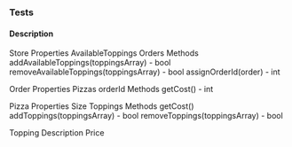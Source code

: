 ### Tests

#### Description

Store
  Properties
    AvailableToppings
    Orders
  Methods
    addAvailableToppings(toppingsArray) - bool
    removeAvailableToppings(toppingsArray) - bool
    assignOrderId(order) - int

Order
  Properties
    Pizzas
    orderId
  Methods
    getCost() - int

Pizza
  Properties
    Size
    Toppings
  Methods
    getCost()
    addToppings(toppingsArray) - bool
    removeToppings(toppingsArray) - bool

Topping
  Description
  Price

